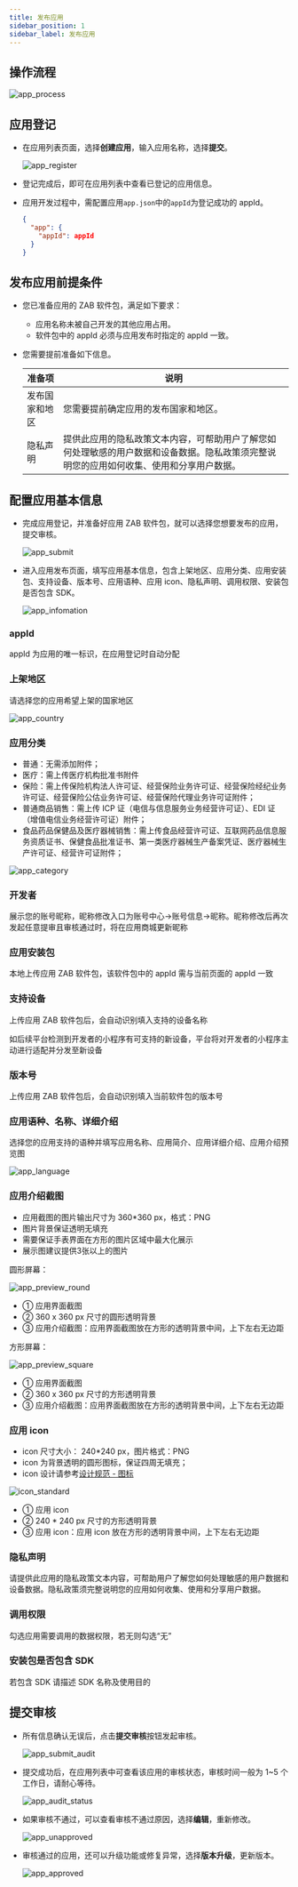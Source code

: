 ```yaml
---
title: 发布应用
sidebar_position: 1
sidebar_label: 发布应用
---
```


## 操作流程

![app_process](/img/docs/distribute/app_process.png)

## 应用登记

- 在应用列表页面，选择**创建应用**，输入应用名称，选择**提交**。

  ![app_register](/img/docs/distribute/app_register.png)

- 登记完成后，即可在应用列表中查看已登记的应用信息。
- 应用开发过程中，需配置应用`app.json`中的`appId`为登记成功的 appId。

  ```json
  {
    "app": {
      "appId": appId
    }
  }
  ```

## 发布应用前提条件

- 您已准备应用的 ZAB 软件包，满足如下要求：
  - 应用名称未被自己开发的其他应用占用。
  - 软件包中的 appId 必须与应用发布时指定的 appId 一致。
- 您需要提前准备如下信息。

  | 准备项         | 说明                                                                                                                                     |
  | -------------- | ---------------------------------------------------------------------------------------------------------------------------------------- |
  | 发布国家和地区 | 您需要提前确定应用的发布国家和地区。                                                                                                     |
  | 隐私声明       | 提供此应用的隐私政策文本内容，可帮助用户了解您如何处理敏感的用户数据和设备数据。隐私政策须完整说明您的应用如何收集、使用和分享用户数据。 |

## 配置应用基本信息

- 完成应用登记，并准备好应用 ZAB 软件包，就可以选择您想要发布的应用，提交审核。

  ![app_submit](/img/docs/distribute/app_submit.png)

- 进入应用发布页面，填写应用基本信息，包含上架地区、应用分类、应用安装包、支持设备、版本号、应用语种、应用 icon、隐私声明、调用权限、安装包是否包含 SDK。

  ![app_infomation](/img/docs/distribute/app_infomation.png)

### appId

appId 为应用的唯一标识，在应用登记时自动分配

### 上架地区

请选择您的应用希望上架的国家地区

![app_country](/img/docs/distribute/app_country.png)

### 应用分类

- 普通：无需添加附件；
- 医疗：需上传医疗机构批准书附件
- 保险：需上传保险机构法人许可证、经营保险业务许可证、经营保险经纪业务许可证、经营保险公估业务许可证、经营保险代理业务许可证附件；
- 普通商品销售：需上传 ICP 证（电信与信息服务业务经营许可证）、EDI 证（增值电信业务经营许可证）附件；
- 食品药品保健品及医疗器械销售：需上传食品经营许可证、互联网药品信息服务资质证书、保健食品批准证书、第一类医疗器械生产备案凭证、医疗器械生产许可证、经营许可证附件；

![app_category](/img/docs/distribute/app_category.png)

### 开发者

展示您的账号昵称，昵称修改入口为账号中心->账号信息->昵称。昵称修改后再次发起任意提审且审核通过时，将在应用商城更新昵称

### 应用安装包

本地上传应用 ZAB 软件包，该软件包中的 appId 需与当前页面的 appId 一致

### 支持设备

上传应用 ZAB 软件包后，会自动识别填入支持的设备名称

如后续平台检测到开发者的小程序有可支持的新设备，平台将对开发者的小程序主动进行适配并分发至新设备

### 版本号

上传应用 ZAB 软件包后，会自动识别填入当前软件包的版本号

### 应用语种、名称、详细介绍

选择您的应用支持的语种并填写应用名称、应用简介、应用详细介绍、应用介绍预览图

![app_language](/img/docs/distribute/app_language.png)

### 应用介绍截图

- 应用截图的图片输出尺寸为 360*360 px，格式：PNG
- 图片背景保证透明无填充
- 需要保证手表界面在方形的图片区域中最大化展示
- 展示图建议提供3张以上的图片

圆形屏幕：

![app_preview_round](/img/docs/distribute/app_preview_round.png)

- ① 应用界面截图
- ② 360 x 360 px 尺寸的圆形透明背景
- ③ 应用介绍截图：应用界面截图放在方形的透明背景中间，上下左右无边距

方形屏幕：

![app_preview_square](/img/docs/distribute/app_preview_square.png)

- ① 应用界面截图
- ② 360 x 360 px 尺寸的方形透明背景
- ③ 应用介绍截图：应用界面截图放在方形的透明背景中间，上下左右无边距

### 应用 icon

- icon 尺寸大小： 240*240 px，图片格式：PNG
- icon 为背景透明的圆形图标，保证四周无填充；
- icon 设计请参考[设计规范 - 图标](../designs/visual/icons.md#应用程序图标)

![icon_standard](/img/docs/distribute/icon_standard.png)

- ① 应用 icon
- ② 240 * 240 px 尺寸的方形透明背景
- ③ 应用 icon：应用 icon 放在方形的透明背景中间，上下左右无边距

### 隐私声明

请提供此应用的隐私政策文本内容，可帮助用户了解您如何处理敏感的用户数据和设备数据。隐私政策须完整说明您的应用如何收集、使用和分享用户数据。

### 调用权限

勾选应用需要调用的数据权限，若无则勾选“无”

### 安装包是否包含 SDK

若包含 SDK 请描述 SDK 名称及使用目的

## 提交审核

- 所有信息确认无误后，点击**提交审核**按钮发起审核。

  ![app_submit_audit](/img/docs/distribute/app_submit_audit.png)

- 提交成功后，在应用列表中可查看该应用的审核状态，审核时间一般为 1~5 个工作日，请耐心等待。

  ![app_audit_status](/img/docs/distribute/app_audit_status.png)

- 如果审核不通过，可以查看审核不通过原因，选择**编辑**，重新修改。

  ![app_unapproved](/img/docs/distribute/app_unapproved.png)

- 审核通过的应用，还可以升级功能或修复异常，选择**版本升级**，更新版本。

  ![app_approved](/img/docs/distribute/app_approved.png)
